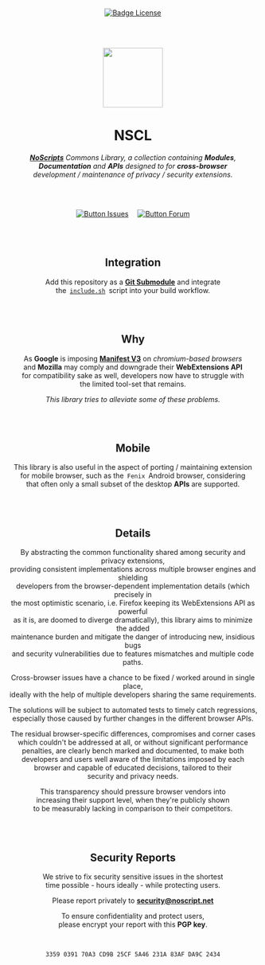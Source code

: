 <!--
Copyright (C) 2021 Giorgio Maone <https://maone.net>

SPDX-License-Identifier: GPL-3.0-or-later
-->

<br>

<div align = center>

[![Badge License]][License]

<br>
<br>

<img 
    src = 'https://raw.githubusercontent.com/hackademix/nscl/main/nscl-logo.png' 
    width = 120
/>

# NSCL

***[NoScripts]*** *Commons Library, a collection containing **Modules**,* <br>
***Documentation*** *and **APIs** designed to for* ***cross-browser*** <br>
*development / maintenance of privacy / security extensions.*

<br>
<br>

[![Button Issues]][Issues]   
[![Button Forum]][Forum]

<br>
<br>

## Integration

Add this repository as a **[Git Submodule]** and integrate <br>
the  [`include.sh`]  script into your build workflow.

<br>
<br>

## Why

As **Google** is imposing **[Manifest V3]** on *chromium-based browsers* <br>
and **Mozilla** may comply and downgrade their **WebExtensions API** <br>
for compatibility sake as well, developers now have to struggle with <br>
the limited tool-set that remains.

*This library tries to alleviate some of these problems.*

<br>
<br>

## Mobile

This library is also useful in the aspect of porting / maintaining extension <br>
for mobile browser, such as the  `Fenix`  Android browser, considering <br>
that often only a small subset of the desktop **APIs** are supported.

<br>
<br>

## Details

By abstracting the common functionality shared among security and privacy extensions, <br>
providing consistent implementations across multiple browser engines and shielding <br>
developers from the browser-dependent implementation details (which precisely in <br>
the most optimistic scenario, i.e. Firefox keeping its WebExtensions API as powerful <br>
as it is, are doomed to diverge dramatically), this library aims to minimize the added <br>
maintenance burden and mitigate the danger of introducing new, insidious bugs <br>
and security vulnerabilities due to features mismatches and multiple code paths.

Cross-browser issues have a chance to be fixed / worked around in single place, <br>
ideally with the help of multiple developers sharing the same requirements.

The solutions will be subject to automated tests to timely catch regressions, <br>
especially those caused by further changes in the different browser APIs.

The residual browser-specific differences, compromises and corner cases <br>
which couldn't be addressed at all, or without significant performance <br>
penalties, are clearly bench marked and documented, to make both <br>
developers and users well aware of the limitations imposed by each <br>
browser and capable of educated decisions, tailored to their <br>
security and privacy needs.

This transparency should pressure browser vendors into <br>
increasing their support level, when they're publicly shown <br>
to be measurably lacking in comparison to their competitors.

<br>
<br>

## Security Reports

We strive to fix security sensitive issues in the shortest <br>
time possible - hours ideally - while protecting users.

Please report privately to **[security@noscript.net]**

To ensure confidentiality and protect users, <br>
please encrypt your report with this **PGP key**.

<br>

```
3359 0391 70A3 CD9B 25CF 5A46 231A 83AF DA9C 2434
```

</div>

<br>


<!----------------------------------------------------------------------------->

[security@noscript.net]: mailto:security@noscript.net
[Git Submodule]: https://git-scm.com/book/en/v2/Git-Tools-Submodules
[Manifest V3]: https://developer.chrome.com/extensions/migrating_to_manifest_v3
[NoScripts]: https://github.com/hackademix/noscript
[Issues]: https://github.com/hackademix/nscl/issues
[Forum]: https://forums.informaction.com/viewforum.php?f=27

[`include.sh`]: include.sh
[License]: LICENSE


<!----------------------------------[ Badges ]--------------------------------->

[Badge License]: https://img.shields.io/badge/License-GPL3-015d93.svg?style=for-the-badge&labelColor=blue


<!---------------------------------[ Buttons ]--------------------------------->

[Button Issues]: https://img.shields.io/badge/Issues-A9225C?style=for-the-badge&logoColor=white&logo=Hackaday
[Button Forum]: https://img.shields.io/badge/Forum-7F2B7B?style=for-the-badge&logoColor=white&logo=ApacheCouchDB


